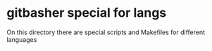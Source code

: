 # gitbasher special for langs

On this directory there are special scripts and Makefiles for different languages
